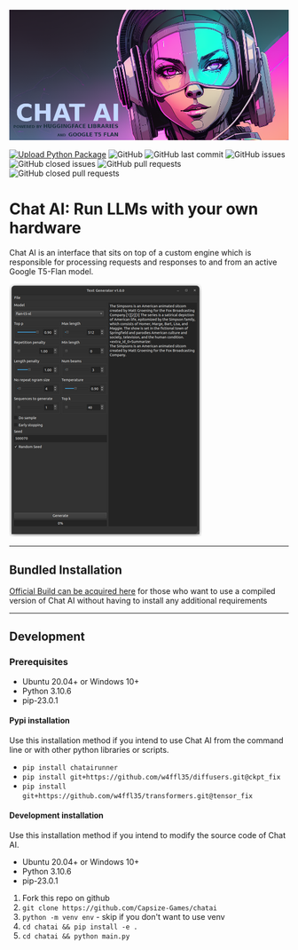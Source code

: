 [![Banner](banner.png)](https://capsizegames.itch.io/chat-ai)

[![Upload Python Package](https://github.com/Capsize-Games/chatai/actions/workflows/python-publish.yml/badge.svg)](https://github.com/Capsize-Games/chatai/actions/workflows/python-publish.yml)
![GitHub](https://img.shields.io/github/license/Capsize-Games/chatai)
![GitHub last commit](https://img.shields.io/github/last-commit/Capsize-Games/chatai)
![GitHub issues](https://img.shields.io/github/issues/Capsize-Games/chatai)
![GitHub closed issues](https://img.shields.io/github/issues-closed/Capsize-Games/chatai)
![GitHub pull requests](https://img.shields.io/github/issues-pr/Capsize-Games/chatai)
![GitHub closed pull requests](https://img.shields.io/github/issues-pr-closed/Capsize-Games/chatai)

# Chat AI: Run LLMs with your own hardware

Chat AI is an interface that sits on top of a custom engine which is responsible for processing requests and responses 
to and from an active Google T5-Flan model.

![img.png](img.png)

---

## Bundled Installation

[Official Build can be acquired here](https://capsizegames.itch.io/chat-ai) for those who want to use a compiled version of Chat AI without having to install any additional requirements

---

## Development

### Prerequisites

- Ubuntu 20.04+ or Windows 10+
- Python 3.10.6
- pip-23.0.1

#### Pypi installation

Use this installation method if you intend to use Chat AI from the command line or with
other python libraries or scripts.

- `pip install chatairunner`
- `pip install git+https://github.com/w4ffl35/diffusers.git@ckpt_fix`
- `pip install git+https://github.com/w4ffl35/transformers.git@tensor_fix`

#### Development installation

Use this installation method if you intend to modify the source code of Chat AI.

- Ubuntu 20.04+ or Windows 10+
- Python 3.10.6
- pip-23.0.1

1. Fork this repo on github
2. `git clone https://github.com/Capsize-Games/chatai`
3. `python -m venv env` - skip if you don't want to use venv
3. `cd chatai && pip install -e .`
4. `cd chatai && python main.py`

